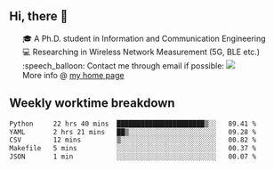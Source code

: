 <h2 > Hi, there 👋 </h3>

<div >
 <ul>
 🎓 A Ph.D. student in Information and Communication Engineering <br>
 💻 Researching in Wireless Network Measurement (5G, BLE etc.)<br>
 :speech_balloon: Contact me through email if possible: <a href="mailto:ethanjia@sjtu.edu.cn"><img src="https://img.shields.io/badge/-ethanjia@sjtu.edu.cn-c14438?style=plastic&logo=Gmail&logoColor=white&link=mailto:mailto:ethanjia@sjtu.edu.cn"></a> <br>
  More info @ <a href="https://haifengjia.github.io">my home page</a>
 </ul>
</div>

<h2 >
Weekly worktime breakdown
</h1>


<!--START_SECTION:waka-->

```txt
Python     22 hrs 40 mins  ██████████████████████▒░░   89.41 %
YAML       2 hrs 21 mins   ██▒░░░░░░░░░░░░░░░░░░░░░░   09.28 %
CSV        12 mins         ▒░░░░░░░░░░░░░░░░░░░░░░░░   00.82 %
Makefile   5 mins          ░░░░░░░░░░░░░░░░░░░░░░░░░   00.37 %
JSON       1 min           ░░░░░░░░░░░░░░░░░░░░░░░░░   00.07 %
```

<!--END_SECTION:waka-->


